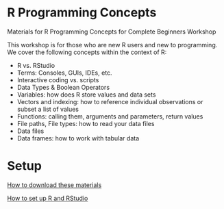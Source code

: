 # R Programming Concepts

Materials for R Programming Concepts for Complete Beginners Workshop

This workshop is for those who are new R users and new to programming.  We cover the following concepts within the context of R:

* R vs. RStudio
* Terms: Consoles, GUIs, IDEs, etc.
* Interactive coding vs. scripts 
* Data Types & Boolean Operators
* Variables: how does R store values and data sets
* Vectors and indexing: how to reference individual observations or subset a list of values
* Functions: calling them, arguments and parameters, return values
* File paths, File types: how to read your data files
* Data files
* Data frames: how to work with tabular data


# Setup

[How to download these materials](https://sites.northwestern.edu/researchcomputing/resources/downloading-from-github/)

[How to set up R and RStudio](https://sites.northwestern.edu/researchcomputing/resources/r-and-rstudio/)


